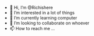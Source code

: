 - 👋 Hi, I’m @Richishere
- 👀 I’m interested in a lot of things
- 🌱 I’m currently learning computer
- 💞️ I’m looking to collaborate on whoever
- 📫 How to reach me ...

<!---
Richishere/Richishere is a ✨ special ✨ repository because its `README.md` (this file) appears on your GitHub profile.
You can click the Preview link to take a look at your changes.
--->
